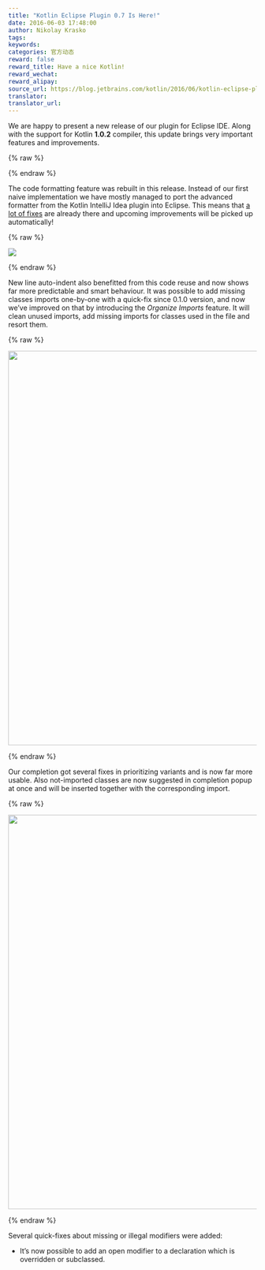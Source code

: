 ```yaml
---
title: "Kotlin Eclipse Plugin 0.7 Is Here!"
date: 2016-06-03 17:48:00
author: Nikolay Krasko
tags:
keywords:
categories: 官方动态
reward: false
reward_title: Have a nice Kotlin!
reward_wechat:
reward_alipay:
source_url: https://blog.jetbrains.com/kotlin/2016/06/kotlin-eclipse-plugin-0-7-is-here/
translator:
translator_url:
---
```


We are happy to present a new release of our plugin for Eclipse IDE. Along with the support for Kotlin **1.0.2** compiler, this update brings very important features and improvements.

{% raw %}
<p><span id="more-3901"></span></p>
{% endraw %}

The code formatting feature was rebuilt in this release. Instead of our first naive implementation we have mostly managed to port the advanced formatter from the Kotlin IntelliJ Idea plugin into Eclipse. This means that [a lot of fixes](https://youtrack.jetbrains.com/issues/KT?q=Formatter%20State:%20Fixed%20Subsystems:%20IDE) are already there and upcoming improvements will be picked up automatically!

{% raw %}
<p><img class="size-full" onmouseout="this.src='https://d3nmt5vlzunoa1.cloudfront.net/kotlin/files/2016/06/fromater.png';" onmouseover="this.src='https://d3nmt5vlzunoa1.cloudfront.net/kotlin/files/2016/06/fromater.gif';" src="https://d3nmt5vlzunoa1.cloudfront.net/kotlin/files/2016/06/fromater.png"/></p>
{% endraw %}

New line auto-indent also benefitted from this code reuse and now shows far more predictable and smart behaviour.
It was possible to add missing classes imports one-by-one with a quick-fix since 0.1.0 version, and now we’ve improved on that by introducing the *Organize Imports* feature. It will clean unused imports, add missing imports for classes used in the file and resort them.

{% raw %}
<p><img class="size-full" onmouseout="this.src='https://d3nmt5vlzunoa1.cloudfront.net/kotlin/files/2016/06/organize.png';" onmouseover="this.src='https://d3nmt5vlzunoa1.cloudfront.net/kotlin/files/2016/06/organize.gif';" src="https://d3nmt5vlzunoa1.cloudfront.net/kotlin/files/2016/06/organize.png" width="800"/></p>
{% endraw %}

Our completion got several fixes in prioritizing variants and is now far more usable. Also not-imported classes are now suggested in completion popup at once and will be inserted together with the corresponding import.

{% raw %}
<p><img class="size-full" onmouseout="this.src='https://d3nmt5vlzunoa1.cloudfront.net/kotlin/files/2016/06/import.png';" onmouseover="this.src='https://d3nmt5vlzunoa1.cloudfront.net/kotlin/files/2016/06/import.gif';" src="https://d3nmt5vlzunoa1.cloudfront.net/kotlin/files/2016/06/import.png" width="800"/></p>
{% endraw %}

Several quick-fixes about missing or illegal modifiers were added:

* It’s now possible to add an open modifier to a declaration which is overridden or subclassed.

